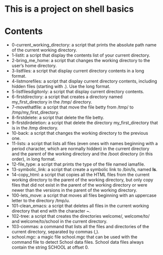 # This is a project on shell basics

# Contents
* 0-current_working_directory: a script that prints the absolute path name of the current working directory.
* 1-listit: a script that display the contents list of your current directory.
* 2-bring_me_home: a script that changes the working directory to the user’s home directory.
* 3-listfiles: a script that display current directory contents in a long format.
* 4-listmorefiles: a script that display current directory contents, including hidden files (starting with .). Use the long format.
* 5-listfilesdigitonly: a script that display current directory contents.
* 6-firstdirectory: a script that creates a directory named my_first_directory in the /tmp/ directory.
* 7-movethatfile: a script that move the file betty from /tmp/ to /tmp/my_first_directory.
* 8-firstdelete: a script that delete the file betty.
* 9-firstdirdeletion: a script that delete the directory my_first_directory that is in the /tmp directory.
* 10-back: a script that changes the working directory to the previous one.
* 11-lists:  a script that lists all files (even ones with names beginning with a period character, which are normally hidden) in the current directory and the parent of the working directory and the /boot directory (in this order), in long format.
* 12-file_type:  a script that prints the type of the file named iamafile.
* 13-symbolic_link: a script that create a symbolic link to /bin/ls, named __ls__.
* 14-copy_html: a script that copies all the HTML files from the current working directory to the parent of the working directory, but only copy files that did not exist in the parent of the working directory or were newer than the versions in the parent of the working directory.
* 100-lets_move: a script that moves all files beginning with an uppercase letter to the directory /tmp/u.
*  101-clean_emacs:  a script that deletes all files in the current working directory that end with the character ~.
*  102-tree: a script that creates the directories welcome/, welcome/to/ and welcome/to/school in the current directory.
*  103-commas:  a command that lists all the files and directories of the current directory, separated by commas (,).
*  school.mgc: a magic file school.mgc that can be used with the command file to detect School data files. School data files always contain the string SCHOOL at offset 0.
